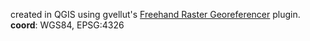 created in QGIS using gvellut's <a href="https://github.com/gvellut/FreehandRasterGeoreferencer">Freehand Raster Georeferencer</a> plugin. 
<br />
<b>coord</b>: WGS84, EPSG:4326

